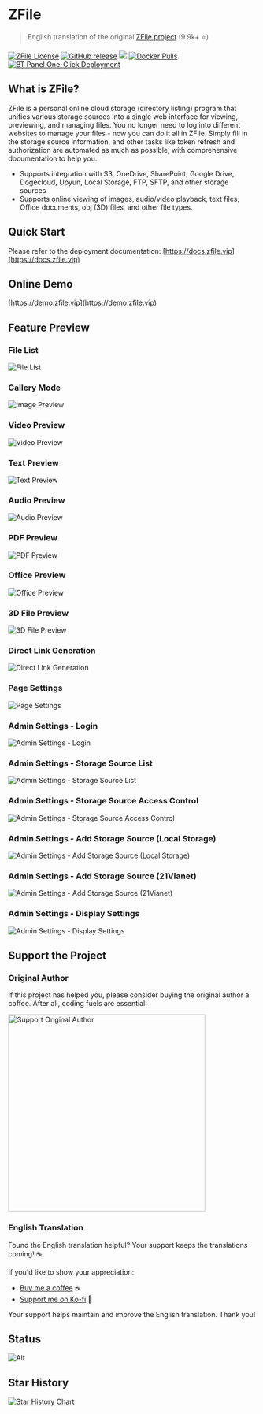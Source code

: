# ZFile

> English translation of the original [ZFile project](https://github.com/zfile-dev/zfile) (9.9k+ ⭐)

[![ZFile License](https://img.shields.io/badge/license-MIT-blue.svg?longCache=true&style=flat-square)](https://github.com/zfile-dev/zfile/blob/main/LICENSE)
[![GitHub release](https://shields.io/github/v/release/zhaojun1998/zfile?style=flat-square)](https://github.com/zfile-dev/zfile/releases)
<img src="https://api.codacy.com/project/badge/Grade/70b793267f7941d58cbd93f50c9a8e0a"/>
[![Docker Pulls](https://img.shields.io/docker/pulls/zhaojun1998/zfile)](https://hub.docker.com/r/zhaojun1998/zfile)
[![BT Panel One-Click Deployment](https://img.shields.io/badge/BT_Deploy-Install-20a53a)](https://www.bt.cn/u/WYVNdM)

## What is ZFile?

ZFile is a personal online cloud storage (directory listing) program that unifies various storage sources into a single web interface for viewing, previewing, and managing files. You no longer need to log into different websites to manage your files - now you can do it all in ZFile. Simply fill in the storage source information, and other tasks like token refresh and authorization are automated as much as possible, with comprehensive documentation to help you.

- Supports integration with S3, OneDrive, SharePoint, Google Drive, Dogecloud, Upyun, Local Storage, FTP, SFTP, and other storage sources
- Supports online viewing of images, audio/video playback, text files, Office documents, obj (3D) files, and other file types.

## Quick Start

Please refer to the deployment documentation: [https://docs.zfile.vip](https://docs.zfile.vip)

## Online Demo

[https://demo.zfile.vip](https://demo.zfile.vip)

## Feature Preview

### File List
![File List](https://cdn.jun6.net/uPic/2022/08/13/0urMn8.png)
### Gallery Mode
![Image Preview](https://cdn.jun6.net/uPic/2022/08/13/d2J9aE.png)
### Video Preview
![Video Preview](https://cdn.jun6.net/uPic/2022/08/13/tBX00R.png)
### Text Preview
![Text Preview](https://cdn.jun6.net/uPic/2022/08/13/7dDy4G.png)
### Audio Preview
![Audio Preview](https://cdn.jun6.net/uPic/2022/08/13/N5bU1R.png)
### PDF Preview
![PDF Preview](https://cdn.jun6.net/uPic/2022/08/13/H327bV.png)
### Office Preview
![Office Preview](https://cdn.jun6.net/uPic/2022/08/27/RxeiqI.png)
### 3D File Preview
![3D File Preview](https://cdn.jun6.net/uPic/2022/08/29/8iszyh.png)
### Direct Link Generation
![Direct Link Generation](https://cdn.jun6.net/uPic/2022/08/13/zCX3xT.jpg)
### Page Settings
![Page Settings](https://cdn.jun6.net/uPic/2022/08/13/54nYv2.png)
### Admin Settings - Login
![Admin Settings - Login](https://cdn.jun6.net/uPic/2022/08/13/J8P2Zf.png)
### Admin Settings - Storage Source List
![Admin Settings - Storage Source List](https://cdn.jun6.net/uPic/2022/08/13/jymieO.png)
### Admin Settings - Storage Source Access Control
![Admin Settings - Storage Source Access Control](https://cdn.jun6.net/uPic/2022/08/13/JgiwkH.jpg)
### Admin Settings - Add Storage Source (Local Storage)
![Admin Settings - Add Storage Source (Local Storage)](https://cdn.jun6.net/uPic/2022/08/13/add-storage.png)
### Admin Settings - Add Storage Source (21Vianet)
![Admin Settings - Add Storage Source (21Vianet)](https://cdn.jun6.net/uPic/2022/08/13/add-storage2.png)
### Admin Settings - Display Settings
![Admin Settings - Display Settings](https://cdn.jun6.net/uPic/2022/08/13/view-setting.png)

## Support the Project

### Original Author
If this project has helped you, please consider buying the original author a coffee. After all, coding fuels are essential!

<img src="https://cdn.jun6.net/2021/03/27/152704e91f13d.png" width="400" alt="Support Original Author">

### English Translation
Found the English translation helpful? Your support keeps the translations coming! ☕

If you'd like to show your appreciation:
- [Buy me a coffee](https://buymeacoffee.com/shiey) ☕
- [Support me on Ko-fi](https://ko-fi.com/shiey) 🎯

Your support helps maintain and improve the English translation. Thank you! 

## Status

![Alt](https://repobeats.axiom.co/api/embed/580333f83b91087e713f15497e6433c50e1da090.svg "Repobeats analytics image")

## Star History

[![Star History Chart](https://api.star-history.com/svg?repos=zfile-dev/zfile&type=Date)](https://star-history.com/#zfile-dev/zfile&Date)
